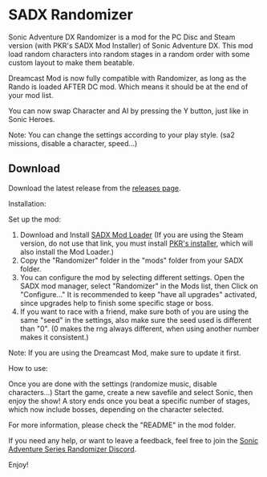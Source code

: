 # SADX Randomizer 

Sonic Adventure DX Randomizer is a mod for the PC Disc and Steam version (with PKR's SADX Mod Installer) of Sonic Adventure DX. This mod load random characters into random stages in a random order with some custom layout to make them beatable.

Dreamcast Mod is now fully compatible with Randomizer, as long as the Rando is loaded AFTER DC mod. Which means it should be at the end of your mod list.

You can now swap Character and AI by pressing the Y button, just like in Sonic Heroes.

Note: You can change the settings according to your play style. (sa2 missions, disable a character, speed...)

Download
--------

Download the latest release from the [releases page](https://github.com/Sora-yx/SADX-Randomizer/releases).

Installation:

Set up the mod:

1) Download and Install [SADX Mod Loader](http://mm.reimuhakurei.net/sadxmods/SADXModLoader.7z) (If you are using the Steam version, do not use that link, you must install [PKR's installer](https://dcmods.unreliable.network/owncloud/data/PiKeyAr/files/Setup/sadx_setup.exe), which will also install the Mod Loader.)
2) Copy the "Randomizer" folder in the "mods" folder from your SADX folder.
3) You can configure the mod by selecting different settings. Open the SADX mod manager, select "Randomizer" in the Mods list, then Click on "Configure..." It is recommended to keep "have all upgrades" activated, since upgrades help to finish some specific stage or boss.
4) If you want to race with a friend, make sure both of you are using the same "seed" in the settings, also make sure the seed used is different than "0". (0 makes the rng always different, when using another number makes it consistent.)

Note: If you are using the Dreamcast Mod, make sure to update it first.

How to use:

Once you are done with the settings (randomize music, disable characters...) Start the game, create a new savefile and select Sonic, then enjoy the show! 
A story ends once you beat a specific number of stages, which now include bosses, depending on the character selected.

For more information, please check the "README" in the mod folder.

If you need any help, or want to leave a feedback, feel free to join the [Sonic Adventure Series Randomizer Discord](https://discord.gg/BBrEg5K).

Enjoy!
